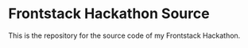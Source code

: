 # Frontstack Hackathon Source

This is the repository for the source code of my Frontstack Hackathon.